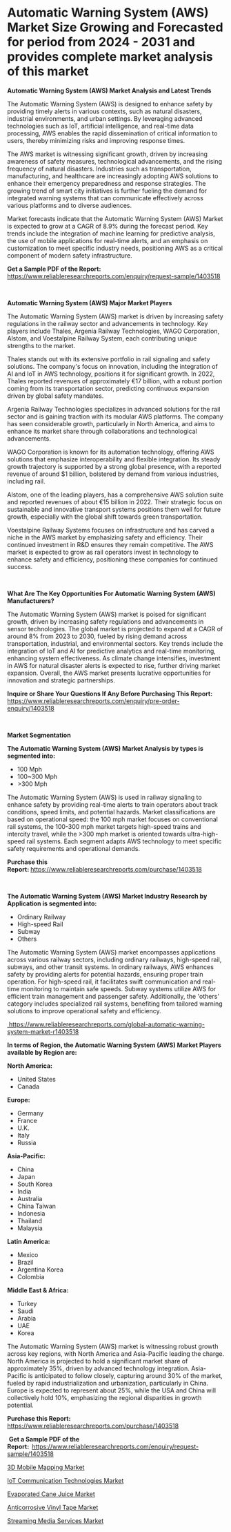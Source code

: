 <p><h1>Automatic Warning System (AWS) Market Size Growing and Forecasted for period from 2024 - 2031 and provides complete market analysis of this market</h1></p><p><strong>Automatic Warning System (AWS) Market Analysis and Latest Trends</strong></p>
<p><p>The Automatic Warning System (AWS) is designed to enhance safety by providing timely alerts in various contexts, such as natural disasters, industrial environments, and urban settings. By leveraging advanced technologies such as IoT, artificial intelligence, and real-time data processing, AWS enables the rapid dissemination of critical information to users, thereby minimizing risks and improving response times.</p><p>The AWS market is witnessing significant growth, driven by increasing awareness of safety measures, technological advancements, and the rising frequency of natural disasters. Industries such as transportation, manufacturing, and healthcare are increasingly adopting AWS solutions to enhance their emergency preparedness and response strategies. The growing trend of smart city initiatives is further fueling the demand for integrated warning systems that can communicate effectively across various platforms and to diverse audiences.</p><p>Market forecasts indicate that the Automatic Warning System (AWS) Market is expected to grow at a CAGR of 8.9% during the forecast period. Key trends include the integration of machine learning for predictive analysis, the use of mobile applications for real-time alerts, and an emphasis on customization to meet specific industry needs, positioning AWS as a critical component of modern safety infrastructure.</p></p>
<p><strong>Get a Sample PDF of the Report:&nbsp;</strong> <a href="https://www.reliableresearchreports.com/enquiry/request-sample/1403518?utm_campaign=1738&utm_medium=2&utm_source=Github&utm_content=ia&utm_term=23102024&utm_id=automatic-warning-system-aws">https://www.reliableresearchreports.com/enquiry/request-sample/1403518</a></p>
<p>&nbsp;</p>
<p><strong>Automatic Warning System (AWS) Major Market Players</strong></p>
<p><p>The Automatic Warning System (AWS) market is driven by increasing safety regulations in the railway sector and advancements in technology. Key players include Thales, Argenia Railway Technologies, WAGO Corporation, Alstom, and Voestalpine Railway System, each contributing unique strengths to the market.</p><p>Thales stands out with its extensive portfolio in rail signaling and safety solutions. The company's focus on innovation, including the integration of AI and IoT in AWS technology, positions it for significant growth. In 2022, Thales reported revenues of approximately €17 billion, with a robust portion coming from its transportation sector, predicting continuous expansion driven by global safety mandates.</p><p>Argenia Railway Technologies specializes in advanced solutions for the rail sector and is gaining traction with its modular AWS platforms. The company has seen considerable growth, particularly in North America, and aims to enhance its market share through collaborations and technological advancements.</p><p>WAGO Corporation is known for its automation technology, offering AWS solutions that emphasize interoperability and flexible integration. Its steady growth trajectory is supported by a strong global presence, with a reported revenue of around $1 billion, bolstered by demand from various industries, including rail.</p><p>Alstom, one of the leading players, has a comprehensive AWS solution suite and reported revenues of about €15 billion in 2022. Their strategic focus on sustainable and innovative transport systems positions them well for future growth, especially with the global shift towards green transportation.</p><p>Voestalpine Railway Systems focuses on infrastructure and has carved a niche in the AWS market by emphasizing safety and efficiency. Their continued investment in R&D ensures they remain competitive. The AWS market is expected to grow as rail operators invest in technology to enhance safety and efficiency, positioning these companies for continued success.</p></p>
<p>&nbsp;</p>
<p><strong>What Are The Key Opportunities For Automatic Warning System (AWS) Manufacturers?</strong></p>
<p><p>The Automatic Warning System (AWS) market is poised for significant growth, driven by increasing safety regulations and advancements in sensor technologies. The global market is projected to expand at a CAGR of around 8% from 2023 to 2030, fueled by rising demand across transportation, industrial, and environmental sectors. Key trends include the integration of IoT and AI for predictive analytics and real-time monitoring, enhancing system effectiveness. As climate change intensifies, investment in AWS for natural disaster alerts is expected to rise, further driving market expansion. Overall, the AWS market presents lucrative opportunities for innovation and strategic partnerships.</p></p>
<p><strong>Inquire or Share Your Questions If Any Before Purchasing This Report:</strong> <a href="https://www.reliableresearchreports.com/enquiry/pre-order-enquiry/1403518?utm_campaign=1738&utm_medium=2&utm_source=Github&utm_content=ia&utm_term=23102024&utm_id=automatic-warning-system-aws">https://www.reliableresearchreports.com/enquiry/pre-order-enquiry/1403518</a></p>
<p>&nbsp;</p>
<p><strong>Market Segmentation</strong></p>
<p><strong>The Automatic Warning System (AWS) Market Analysis by types is segmented into:</strong></p>
<p><ul><li>100 Mph</li><li>100~300 Mph</li><li>>300 Mph</li></ul></p>
<p><p>The Automatic Warning System (AWS) is used in railway signaling to enhance safety by providing real-time alerts to train operators about track conditions, speed limits, and potential hazards. Market classifications are based on operational speed: the 100 mph market focuses on conventional rail systems, the 100-300 mph market targets high-speed trains and intercity travel, while the >300 mph market is oriented towards ultra-high-speed rail systems. Each segment adapts AWS technology to meet specific safety requirements and operational demands.</p></p>
<p><strong>Purchase this Report:&nbsp;</strong><a href="https://www.reliableresearchreports.com/purchase/1403518?utm_campaign=1738&utm_medium=2&utm_source=Github&utm_content=ia&utm_term=23102024&utm_id=automatic-warning-system-aws">https://www.reliableresearchreports.com/purchase/1403518</a></p>
<p>&nbsp;</p>
<p><strong>The Automatic Warning System (AWS) Market Industry Research by Application is segmented into:</strong></p>
<p><ul><li>Ordinary Railway</li><li>High-speed Rail</li><li>Subway</li><li>Others</li></ul></p>
<p><p>The Automatic Warning System (AWS) market encompasses applications across various railway sectors, including ordinary railways, high-speed rail, subways, and other transit systems. In ordinary railways, AWS enhances safety by providing alerts for potential hazards, ensuring proper train operation. For high-speed rail, it facilitates swift communication and real-time monitoring to maintain safe speeds. Subway systems utilize AWS for efficient train management and passenger safety. Additionally, the 'others' category includes specialized rail systems, benefiting from tailored warning solutions to improve operational safety and efficiency.</p></p>
<p><a href="https://www.reliableresearchreports.com/global-automatic-warning-system-market-r1403518?utm_campaign=1738&utm_medium=2&utm_source=Github&utm_content=ia&utm_term=23102024&utm_id=automatic-warning-system-aws">&nbsp;https://www.reliableresearchreports.com/global-automatic-warning-system-market-r1403518</a></p>
<p><strong>In terms of Region, the Automatic Warning System (AWS) Market Players available by Region are:</strong></p>
<p>
    <p> <strong> North America: </strong>
        <ul>
            <li>United States</li>
            <li>Canada</li>
        </ul>
        </p> 
    <p> <strong> Europe: </strong>
        <ul>
            <li>Germany</li>
            <li>France</li>
            <li>U.K.</li>
            <li>Italy</li>
            <li>Russia</li>
        </ul>
        </p> 
    <p> <strong> Asia-Pacific: </strong>
        <ul>
            <li>China</li>
            <li>Japan</li>
            <li>South Korea</li>
            <li>India</li>
            <li>Australia</li>
            <li>China Taiwan</li>
            <li>Indonesia</li>
            <li>Thailand</li>
            <li>Malaysia</li>
        </ul>
        </p> 
    <p> <strong> Latin America: </strong>
        <ul>
            <li>Mexico</li>
            <li>Brazil</li>
            <li>Argentina Korea</li>
            <li>Colombia</li>
        </ul>
        </p> 
    <p> <strong> Middle East & Africa: </strong>
        <ul>
            <li>Turkey</li>
            <li>Saudi</li>
            <li>Arabia</li>
            <li>UAE</li>
            <li>Korea</li>
        </ul>
    </p>
    </p>
<p><p>The Automatic Warning System (AWS) market is witnessing robust growth across key regions, with North America and Asia-Pacific leading the charge. North America is projected to hold a significant market share of approximately 35%, driven by advanced technology integration. Asia-Pacific is anticipated to follow closely, capturing around 30% of the market, fueled by rapid industrialization and urbanization, particularly in China. Europe is expected to represent about 25%, while the USA and China will collectively hold 10%, emphasizing the regional disparities in growth potential.</p></p>
<p><strong>Purchase this Report: </strong><a href="https://www.reliableresearchreports.com/purchase/1403518?utm_campaign=1738&utm_medium=2&utm_source=Github&utm_content=ia&utm_term=23102024&utm_id=automatic-warning-system-aws">https://www.reliableresearchreports.com/purchase/1403518</a></p>
<p>&nbsp;<strong>Get a Sample PDF of the Report:&nbsp;&nbsp;</strong><a href="https://www.reliableresearchreports.com/enquiry/request-sample/1403518?utm_campaign=1738&utm_medium=2&utm_source=Github&utm_content=ia&utm_term=23102024&utm_id=automatic-warning-system-aws">https://www.reliableresearchreports.com/enquiry/request-sample/1403518</a></p>
<p><strong></strong></p>
<p><p><a href="https://www.linkedin.com/pulse/global-3d-mobile-mapping-market-focus-application-end-use-pck9f?utm_campaign=1738&utm_medium=2&utm_source=Github&utm_content=ia&utm_term=23102024&utm_id=automatic-warning-system-aws">3D Mobile Mapping Market</a></p><p><a href="https://www.linkedin.com/pulse/iot-communication-technologies-market-size-share-growth-analysis-nvxaf?utm_campaign=1738&utm_medium=2&utm_source=Github&utm_content=ia&utm_term=23102024&utm_id=automatic-warning-system-aws">IoT Communication Technologies Market</a></p><p><a href="https://www.linkedin.com/pulse/global-evaporated-cane-juice-market-trends-analysis-future-growth-yntnf?utm_campaign=1738&utm_medium=2&utm_source=Github&utm_content=ia&utm_term=23102024&utm_id=automatic-warning-system-aws">Evaporated Cane Juice Market</a></p><p><a href="https://github.com/sakalstgliemsk/Market-Research-Report-List-1/blob/main/anticorrosive-vinyl-tape-market.md?utm_campaign=1738&utm_medium=2&utm_source=Github&utm_content=ia&utm_term=23102024&utm_id=automatic-warning-system-aws">Anticorrosive Vinyl Tape Market</a></p><p><a href="https://www.linkedin.com/pulse/global-streaming-media-services-market-trends-insights-growth-irgmf?utm_campaign=1738&utm_medium=2&utm_source=Github&utm_content=ia&utm_term=23102024&utm_id=automatic-warning-system-aws">Streaming Media Services Market</a></p></p>